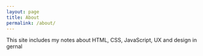 ```yaml
---
layout: page
title: About
permalink: /about/
---
```


This site includes my notes about HTML, CSS, JavaScript, UX and design in gernal
